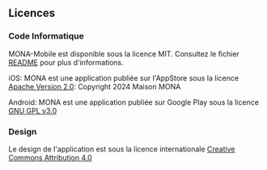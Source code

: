 ## Licences

### Code Informatique

MONA-Mobile est disponible sous la licence MIT. Consultez le fichier [README](https://github.com/MaisonMONA/mona-mobile/blob/dev/README.md) pour plus d'informations.

iOS: MONA est une application publiée sur l'AppStore sous la licence <a href="https://www.apache.org/licenses/LICENSE-2.0">Apache Version 2.0</a>: Copyright 2024 Maison MONA

Android: MONA est une application publiée sur Google Play sous la licence <a href="https://www.gnu.org/licenses/gpl-3.0.html">GNU GPL v3.0</a>

### Design
Le design de l'application est sous la licence internationale <a href="https://creativecommons.org/licenses/by/4.0/">Creative Commons Attribution 4.0</a>

